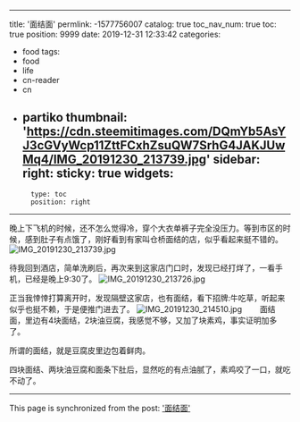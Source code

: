 
---
title: '面结面'
permlink: -1577756007
catalog: true
toc_nav_num: true
toc: true
position: 9999
date: 2019-12-31 12:33:42
categories:
- food
tags:
- food
- life
- cn-reader
- cn
- partiko
thumbnail: 'https://cdn.steemitimages.com/DQmYb5AsYJ3cGVyWcp11ZttFCxhZsuQW7SrhG4JAKJUwMq4/IMG_20191230_213739.jpg'
sidebar:
    right:
        sticky: true
widgets:
    -
        type: toc
        position: right
---


晚上下飞机的时候，还不怎么觉得冷，穿个大衣单裤子完全没压力。等到市区的时候，感到肚子有点饿了，刚好看到有家叫仓桥面结的店，似乎看起来挺不错的。
![IMG_20191230_213739.jpg](https://cdn.steemitimages.com/DQmYb5AsYJ3cGVyWcp11ZttFCxhZsuQW7SrhG4JAKJUwMq4/IMG_20191230_213739.jpg)

待我回到酒店，简单洗刷后，再次来到这家店门口时，发现已经打烊了，一看手机，已经是晚上9:30了。
![IMG_20191230_213726.jpg](https://cdn.steemitimages.com/DQma2tBE6UkUHamGYAnZiJfa9CTcxUe6vPMheWbKczNe5iA/IMG_20191230_213726.jpg)

正当我悻悻打算离开时，发现隔壁这家店，也有面结，看下招牌:牛吃草，听起来似乎也挺不赖，于是便推门进去了。
![IMG_20191230_214510.jpg](https://cdn.steemitimages.com/DQmbzmceR4E4G2eiv452MAm26qemSrhPGP3DjRPM2Rp3MoM/IMG_20191230_214510.jpg)
　　面结面，里边有4块面结，2块油豆腐，我感觉不够，又加了块素鸡，事实证明加多了。

所谓的面结，就是豆腐皮里边包着鲜肉。

四块面结、两块油豆腐和面条下肚后，显然吃的有点油腻了，素鸡咬了一口，就吃不动了。

- - -

This page is synchronized from the post: ['面结面'](https://steemit.com/@rivalhw/-1577756007)
